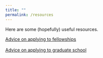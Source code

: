```yaml
---
title: ""
permalink: /resources
---
```

Here are some (hopefully) useful resources.

[Advice on applying to fellowships](/resources/applying_to_fellowships)
<br/><br/>
[Advice on applying to graduate school](/resources/applying_to_grad_school)
